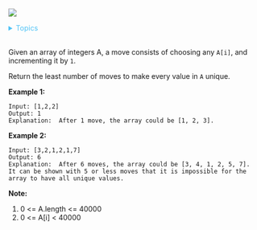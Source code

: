 # []()

![](https://img.shields.io/badge/Difficulty-Medium-F8AF40.svg)

<details>
<summary style="color:#4FC3F7">Topics</summary>

* [`Array`](https://leetcode.com/tag/array/)

</details>
<br />

Given an array of integers A, a move consists of choosing any `A[i]`, and incrementing it by `1`.

Return the least number of moves to make every value in `A` unique.

 

**Example 1:**

    Input: [1,2,2]
    Output: 1
    Explanation:  After 1 move, the array could be [1, 2, 3].

**Example 2:**

    Input: [3,2,1,2,1,7]
    Output: 6
    Explanation:  After 6 moves, the array could be [3, 4, 1, 2, 5, 7].
    It can be shown with 5 or less moves that it is impossible for the array to have all unique values.

**Note:**

 1. 0 <= A.length <= 40000
 2. 0 <= A[i] < 40000

